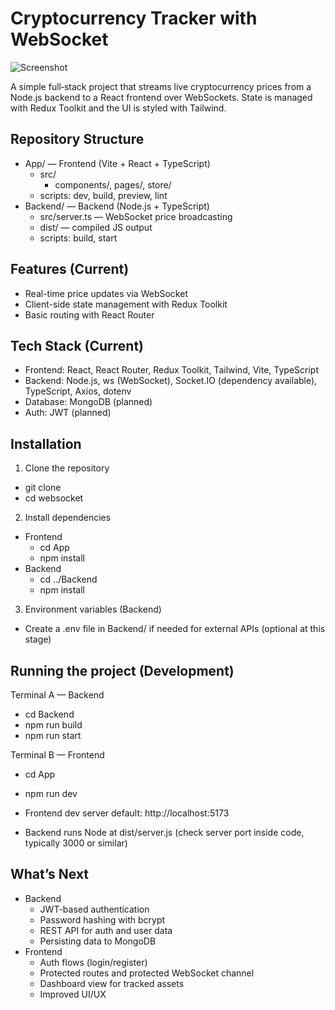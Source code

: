 # Cryptocurrency Tracker with WebSocket

![Screenshot](https://cdn.discordapp.com/attachments/1263643495688699949/1424326330131939359/screen.jpg?ex=68e38ac3&is=68e23943&hm=ed4cc889f819a920c11f1442e8359c886dac24c4d397252d3aaca65a8d8e8856&)

A simple full‑stack project that streams live cryptocurrency prices from a Node.js backend to a React frontend over WebSockets. State is managed with Redux Toolkit and the UI is styled with Tailwind.

## Repository Structure

- App/ — Frontend (Vite + React + TypeScript)
  - src/
    - components/, pages/, store/
  - scripts: dev, build, preview, lint
- Backend/ — Backend (Node.js + TypeScript)
  - src/server.ts — WebSocket price broadcasting
  - dist/ — compiled JS output
  - scripts: build, start

## Features (Current)

- Real-time price updates via WebSocket
- Client-side state management with Redux Toolkit
- Basic routing with React Router

## Tech Stack (Current)

- Frontend: React, React Router, Redux Toolkit, Tailwind, Vite, TypeScript
- Backend: Node.js, ws (WebSocket), Socket.IO (dependency available), TypeScript, Axios, dotenv
- Database: MongoDB (planned)
- Auth: JWT (planned)

## Installation

1. Clone the repository

- git clone <repo-url>
- cd websocket

2. Install dependencies

- Frontend
  - cd App
  - npm install
- Backend
  - cd ../Backend
  - npm install

3. Environment variables (Backend)

- Create a .env file in Backend/ if needed for external APIs (optional at this stage)

## Running the project (Development)

Terminal A — Backend

- cd Backend
- npm run build
- npm run start

Terminal B — Frontend

- cd App
- npm run dev

- Frontend dev server default: http://localhost:5173
- Backend runs Node at dist/server.js (check server port inside code, typically 3000 or similar)

## What’s Next

- Backend
  - JWT-based authentication
  - Password hashing with bcrypt
  - REST API for auth and user data
  - Persisting data to MongoDB
- Frontend
  - Auth flows (login/register)
  - Protected routes and protected WebSocket channel
  - Dashboard view for tracked assets
  - Improved UI/UX
